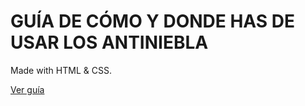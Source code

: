 GUÍA DE CÓMO Y DONDE HAS DE USAR LOS ANTINIEBLA
===============================================
<p>Made with HTML & CSS.</p>
<p><a href="https://muneebgulzar.github.io/luces-antiniebla/" target="_blank">Ver guía</a></p>
